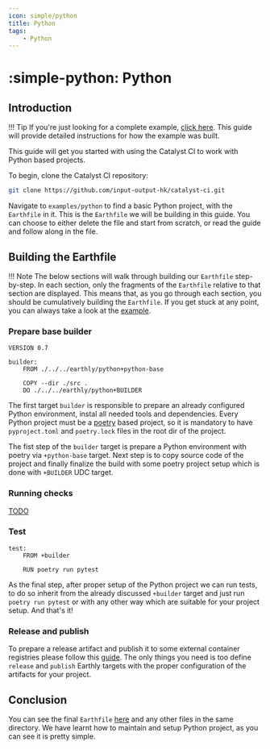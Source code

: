```yaml
---
icon: simple/python
title: Python
tags: 
    - Python
---
```


<!-- markdownlint-disable single-h1 -->
# :simple-python: Python
<!-- markdownlint-enable single-h1 -->

## Introduction

<!-- markdownlint-disable max-one-sentence-per-line -->
!!! Tip
    If you're just looking for a complete example,
    [click here](https://github.com/input-output-hk/catalyst-ci/blob/master/examples/python/Earthfile).
    This guide will provide detailed instructions for how the example was built.
<!-- markdownlint-enable max-one-sentence-per-line -->

This guide will get you started with using the Catalyst CI to work with Python based projects.

To begin, clone the Catalyst CI repository:

```bash
git clone https://github.com/input-output-hk/catalyst-ci.git
```

Navigate to `examples/python` to find a basic Python project, with the `Earthfile` in it.
This is the `Earthfile` we will be building in this guide.
You can choose to either delete the file and start from scratch,
or read the guide and follow along in the file.

## Building the Earthfile

<!-- markdownlint-disable max-one-sentence-per-line -->
!!! Note
    The below sections will walk through building our `Earthfile` step-by-step.
    In each section, only the fragments of the `Earthfile` relative to that section are displayed.
    This means that, as you go through each section, you should be cumulatively building the `Earthfile`.
    If you get stuck at any point, you can always take a look at the
    [example](https://github.com/input-output-hk/catalyst-ci/blob/master/examples/python/Earthfile).
<!-- markdownlint-enable max-one-sentence-per-line -->

### Prepare base builder

```Earthfile
VERSION 0.7

builder:
    FROM ./../../earthly/python+python-base

    COPY --dir ./src .
    DO ./../../earthly/python+BUILDER
```

The first target `builder` is responsible to prepare an already configured Python environment,
instal all needed tools and dependencies.
Every Python project must be a [poetry](https://python-poetry.org) based project,
so it is mandatory to have `pyproject.toml` and `poetry.lock` files in the root dir of the project.

The fist step of the `builder` target is prepare a Python environment
with poetry via `+python-base` target.
Next step is to copy source code of the project and finally finalize the build
with some poetry project setup which is done with `+BUILDER` UDC target.

### Running checks

[TODO](https://github.com/input-output-hk/catalyst-ci/issues/98)

### Test

```Earthfile
test:
    FROM +builder

    RUN poetry run pytest
```

As the final step, after proper setup of the Python project we can run tests,
to do so
inherit from the already discussed `+builder` target and just run `poetry run pytest`
or with any other way which are suitable for your project setup.
And that's it!

### Release and publish

To prepare a release artifact and publish it to some external container registries
please follow this [guide](./../../onboarding/index.md).
The only things you need is too define `release` and `publish` Earthly targets
with the proper configuration of the artifacts for your project.

## Conclusion

You can see the final `Earthfile` [here](https://github.com/input-output-hk/catalyst-ci/blob/master/examples/python/Earthfile)
and any other files in the same directory.
We have learnt how to maintain and setup Python project, as you can see it is pretty simple.
